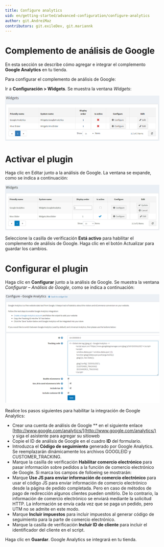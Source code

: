 ```yaml
---
title: Configure analytics
uid: en/getting-started/advanced-configuration/configure-analytics
author: git.AndreiMaz
contributors: git.exileDev, git.mariannk
---
```


# Complemento de análisis de Google

En esta sección se describe cómo agregar e integrar el complemento **Google Analytics**  en tu tienda.

Para configurar el complemento de análisis de Google:

Ir a **Configuración > Widgets**. Se muestra la ventana *Widgets*:  

![Widgets](_static/configure-analytics/google-analytics-widgets.png)

# Activar el plugin

Haga clic en Editar junto a la análisis  de Google. La ventana se expande, como se indica a continuación:

![Análisis de Google](_static/configure-analytics/google-analytics-widgets-edit.jpg)

Seleccione la casilla de verificación **Está activo**  para habilitar el complemento de análisis de Google. Haga clic en el botón Actualizar para guardar los cambios.

# Configurar el plugin

Haga clic en **Configurar**  junto a la  análisis de Google. Se muestra la ventana *Configurar – Análisis de Google*,  como se indica a continuación:

![Análisis de Google - Configurar](_static/configure-analytics/google-analytics-widgets-configure.png)

Realice los pasos siguientes para habilitar la integración de Google Analytics:

* Crear una cuenta de análisis de Google **  en el siguiente enlace [http://www.google.com/analytics/](http://www.google.com/analytics/) y siga el asistente para agregar su sitioweb
* Copie el ID de análisis de Google en  el cuadro **ID**  del formulario.
* Introduzca el  **Código de seguimiento**  generado por Google Analytics. Se reemplazarán dinámicamente los archivos GOOGLEID y CUSTOMER_TRACKING.
* Marque la casilla de verificación **Habilitar comercio electrónico** para pasar información sobre pedidos a la función de comercio electrónico de Google. Si marca los campos de folloeing se mostrarán:
* Marque  **Use JS para enviar información de comercio electrónico**  para usar el código JS para enviar información de comercio electrónico desde la página de pedido completada. Pero en caso de métodos de pago de redirección algunos clientes pueden omitirlo. De lo contrario, la información de comercio electrónico se enviará mediante la solicitud HTTP. La información se envía cada vez que se paga un pedido, pero UTM no se admite en este modo. 
* Marque  **Incluir impuestos**  para incluir impuestos al generar código de seguimiento para la parte de comercio electrónico.
* Marque la casilla de verificación **Incluir ID de cliente** para incluir el identificador del cliente en el script.

Haga clic en **Guardar**. Google Analytics se integrará en tu tienda.

